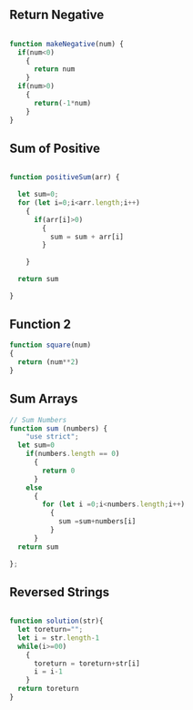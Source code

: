 ## Return Negative

```js

function makeNegative(num) {
  if(num<0)
    {
      return num
    }
  if(num>0)
    {
      return(-1*num)
    }
}

```

## Sum of Positive

```js

function positiveSum(arr) {
  
  let sum=0;
  for (let i=0;i<arr.length;i++)
    {
      if(arr[i]>0)
        {
          sum = sum + arr[i]
        }
      
    }
  
  return sum
  
}
```
## Function 2

```js
function square(num)
{
  return (num**2)
}

```

## Sum Arrays

```js
// Sum Numbers
function sum (numbers) {
    "use strict";
  let sum=0
    if(numbers.length == 0)
      {
        return 0
      }
    else
      {
        for (let i =0;i<numbers.length;i++)
          {
            sum =sum+numbers[i]
          }
      }
  return sum
    
};
```

## Reversed Strings

```js

function solution(str){
  let toreturn="";
  let i = str.length-1
  while(i>=00)
    {
      toreturn = toreturn+str[i]
      i = i-1
    }
  return toreturn
}

```
